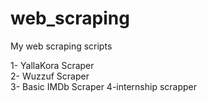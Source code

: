 # web_scraping
My web scraping scripts

1- YallaKora Scraper\
2- Wuzzuf Scraper\
3- Basic IMDb Scraper
4-internship scrapper

